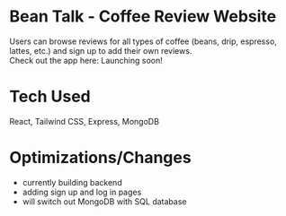 # Bean Talk - Coffee Review Website
Users can browse reviews for all types of coffee (beans, drip, espresso, lattes, etc.) and sign up to add their own reviews.  
Check out the app here: Launching soon!

# Tech Used
React, Tailwind CSS, Express, MongoDB

# Optimizations/Changes
- currently building backend
- adding sign up and log in pages
- will switch out MongoDB with SQL database